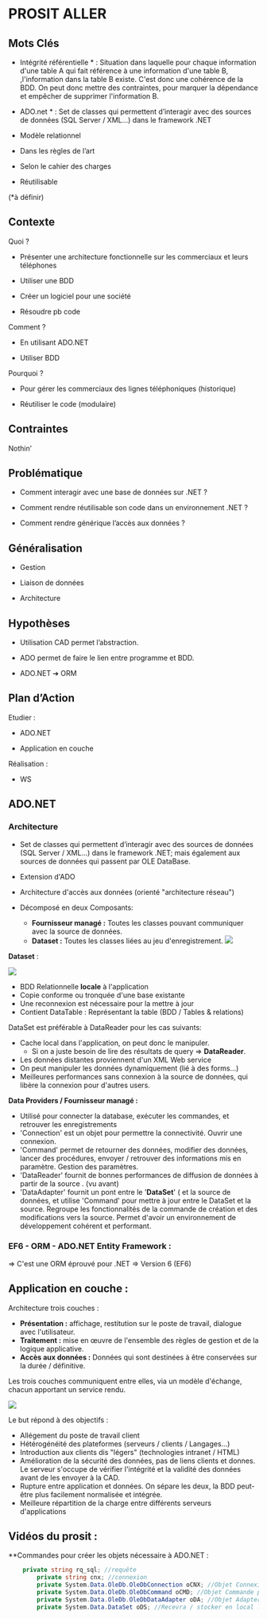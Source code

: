 
# PROSIT ALLER

  

## Mots Clés

-   Intégrité référentielle * : Situation dans laquelle pour chaque information d'une table A qui fait référence à une information d'une table B, ,l'information dans la table B existe. C'est donc une cohérence de la BDD. On peut donc mettre des contraintes, pour marquer la dépendance et empêcher de supprimer l'information B.
    
-   ADO.net * : Set de classes qui permettent d’interagir avec des sources de données (SQL Server / XML...) dans le framework .NET
    
-   Modèle relationnel
    
-   Dans les règles de l’art
    
-   Selon le cahier des charges
    
-   Réutilisable 

(*à définir)

## Contexte


Quoi ?

-   Présenter une architecture fonctionnelle sur les commerciaux et leurs téléphones
    
-   Utiliser une BDD
    
-   Créer un logiciel pour une société
    
-   Résoudre pb code
    

Comment ?

-   En utilisant ADO.NET
    
-   Utiliser BDD
    

Pourquoi ?

-   Pour gérer les commerciaux des lignes téléphoniques (historique)
    
-   Réutiliser le code (modulaire)
    

  

## Contraintes

Nothin’

## Problématique

-   Comment interagir avec une base de données sur .NET ?
    
-   Comment rendre réutilisable son code dans un environnement .NET ?
    
-   Comment rendre générique l’accès aux données ?


## Généralisation

-   Gestion
    
-   Liaison de données
    
-   Architecture

## Hypothèses

-   Utilisation CAD permet l’abstraction.
    
-   ADO permet de faire le lien entre programme et BDD.
    
-   ADO.NET ➔ ORM

## Plan d’Action

Etudier :

-   ADO.NET
    
-   Application en couche
    

Réalisation :

-   WS

## ADO.NET

### Architecture
- Set de classes qui permettent d’interagir avec des sources de données (SQL Server / XML...) dans le framework .NET; mais également aux sources de données qui passent par OLE DataBase.

- Extension d'ADO
- Architecture d'accès aux données (orienté "architecture réseau")
- Décomposé en deux Composants:
	- **Fournisseur managé :** Toutes les classes pouvant communiquer avec la source de données.
	- **Dataset :** Toutes les classes liées au jeu d'enregistrement.
![](https://www.tutorialspoint.com/asp.net/images/ado.net_objects.jpg)

**Dataset** :

![](https://www.javatpoint.com/ado/images/ado-net-introduction1.png)
- BDD Relationnelle **locale** à l'application 
- Copie conforme ou tronquée d'une base existante
- Une reconnexion est nécessaire pour la mettre à jour
- Contient DataTable : Représentant la table (BDD / Tables & relations)

DataSet est préférable à DataReader pour les cas suivants: 
- Cache local dans l'application, on peut donc le manipuler. 
	- Si on a juste besoin de lire des résultats de query ⇒ **DataReader**.
- Les données distantes proviennent d'un XML Web service
- On peut manipuler les données dynamiquement (lié à des forms...)
- Meilleures performances sans connexion à la source de données, qui libère la connexion pour d'autres users.


**Data Providers / Fournisseur managé :**

- Utilisé pour connecter la database, exécuter les commandes, et retrouver les enregistrements 
- 'Connection' est un objet pour permettre la connectivité. Ouvrir une connexion.
- 'Command' permet de retourner des données, modifier des données, lancer des procédures, envoyer / retrouver des informations mis en paramètre. Gestion des paramètres.
- 'DataReader' fournit de bonnes performances de diffusion de données à partir de la source . (vu avant)
- 'DataAdapter' fournit un pont entre le '**DataSet**' ( et la source de données, et utilise 'Command' pour mettre à jour entre le DataSet et la source. Regroupe les fonctionnalités de la commande de création et des modifications vers la source. Permet d'avoir un environnement de développement cohérent et performant.

### EF6 - ORM - **ADO.NET Entity Framework** : 
 ⇒ C'est une ORM éprouvé pour .NET
 ⇒ Version 6 (EF6)

## Application en couche :

Architecture trois couches :
- **Présentation :** affichage, restitution sur le poste de travail, dialogue avec l'utilisateur.
- **Traitement :** mise en œuvre de l'ensemble des règles de gestion et de la logique applicative.
- **Accès aux données :**  Données qui sont destinées à être conservées sur la durée / définitive.

Les trois couches communiquent entre elles, via un modèle d'échange, chacun apportant un service rendu.

![](https://upload.wikimedia.org/wikipedia/commons/1/18/3tier-fr.png)

Le but répond à des objectifs :
- Allégement du poste de travail client 
- Hétérogénéité des plateformes (serveurs / clients / Langages...)
- Introduction aux clients dis "légers" (technologies intranet / HTML)
- Amélioration de la sécurité des données, pas de liens clients et donnes. Le serveur s'occupe de vérifier l'intégrité et la validité des données avant de les envoyer à la CAD.
- Rupture entre application et données. On sépare les deux, la BDD peut-être plus facilement normalisée et intégrée.
- Meilleure répartition de la charge entre différents serveurs d'applications


## Vidéos du prosit :

**Commandes pour créer les objets nécessaire à ADO.NET : 
```C#
	private string rq_sql; //requête
        private string cnx; //connexion
        private System.Data.OleDb.OleDbConnection oCNX; //Objet Connexion pour se connecter
        private System.Data.OleDb.OleDbCommand oCMD; //Objet Commande pour exécuter les requêtes SQL
        private System.Data.OleDb.OleDbDataAdapter oDA; //Objet Adapter fera le lien entre l'appli et la BDD
        private System.Data.DataSet oDS; //Recevra / stocker en local les informations de la BDD
```
